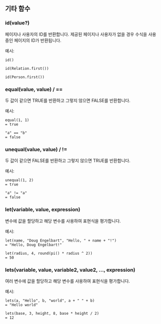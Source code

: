 ## 기타 함수

### id(value?)

페이지나 사용자의 ID를 반환합니다. 제공된 페이지나 사용자가 없을 경우 수식을 사용 중인 페이지의 ID가 반환됩니다.

예시:
```
id()

id(Relation.first())

id(Person.first())
```

### equal(value, value) / ==

두 값이 같으면 TRUE를 반환하고 그렇지 않으면 FALSE를 반환합니다.

예시:
```
equal(1, 1)
= true

"a" == "b"
= false
```

### unequal(value, value) / !=

두 값이 같으면 FALSE를 반환하고 그렇지 않으면 TRUE를 반환합니다.

예시:
```
unequal(1, 2)
= true

"a" != "a"
= false
```

### let(variable, value, expression)

변수에 값을 할당하고 해당 변수를 사용하여 표현식을 평가합니다.

예시:
```
let(name, "Doug Engelbart", "Hello, " + name + "!")
= "Hello, Doug Engelbart!"

let(radius, 4, round(pi() * radius ^ 2))
= 50
```

### lets(variable, value, variable2, value2, ..., expression)

여러 변수에 값을 할당하고 해당 변수를 사용하여 표현식을 평가합니다.

예시:
```
lets(a, "Hello", b, "world", a + " " + b)
= "Hello world"

lets(base, 3, height, 8, base * height / 2)
= 12
```